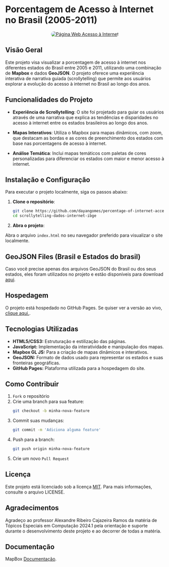 # Porcentagem de Acesso à Internet no Brasil (2005-2011)

<div align="center">
  <a href="https://dayangomes.github.io/scrollytelling-dados-internet-ibge/">
    <img alt="Página Web Acesso à Internet" src="assets/gif/gif_pagina.gif" style="border-radius: 500px;">
  </a>
</div>

## Visão Geral

Este projeto visa visualizar a porcentagem de acesso à internet nos diferentes estados do Brasil entre 2005 e 2011, utilizando uma combinação de **Mapbox** e dados **GeoJSON**. O projeto oferece uma experiência interativa de narrativa guiada (scrollytelling) que permite aos usuários explorar a evolução do acesso à internet no Brasil ao longo dos anos.

## Funcionalidades do Projeto

- **Experiência de Scrollytelling**: O site foi projetado para guiar os usuários através de uma narrativa que explica as tendências e disparidades no acesso à internet entre os estados brasileiros ao longo dos anos.
  
- **Mapas Interativos**: Utiliza o Mapbox para mapas dinâmicos, com zoom, que destacam as bordas e as cores de preenchimento dos estados com base nas porcentagens de acesso à internet. 

- **Análise Temática**: Inclui mapas temáticos com paletas de cores personalizadas para diferenciar os estados com maior e menor acesso à internet.


## Instalação e Configuração

Para executar o projeto localmente, siga os passos abaixo:

1. **Clone o repositório**:
   ```sh
   git clone https://github.com/dayangomes/percentage-of-internet-access.git](https://github.com/dayangomes/scrollytelling-dados-internet-ibge.git)
   cd scrollytelling-dados-internet-ibge

2. **Abra o projeto**:

Abra o arquivo `index.html` no seu navegador preferido para visualizar o site localmente.

## GeoJSON Files (Brasil e Estados do brasil)

Caso você precise apenas dos arquivos GeoJSON do Brasil ou dos seus estados, eles foram utilizados no projeto e estão disponíveis para download [aqui](https://github.com/dayangomes/scrollytelling-dados-internet-ibge/tree/main/geojson).

## Hospedagem
O projeto está hospedado no GitHub Pages. Se quiser ver a versão ao vivo, [clique aqui.](https://dayangomes.github.io/scrollytelling-dados-internet-ibge/).

## Tecnologias Utilizadas

- **HTML5/CSS3:** Estruturação e estilização das páginas.
- **JavaScript:** Implementação da interatividade e manipulação dos mapas.
- **Mapbox GL JS:** Para a criação de mapas dinâmicos e interativos.
- **GeoJSON:** Formato de dados usado para representar os estados e suas fronteiras geográficas.
- **GitHub Pages:** Plataforma utilizada para a hospedagem do site.

## Como Contribuir

1. `Fork` o repositório
2. Crie uma branch para sua feature: 
    ```sh
    git checkout -b minha-nova-feature
3. Commit suas mudanças: 
    ```sh
    git commit -m 'Adiciona alguma feature'

4. Push para a branch: 
    ```sh
    git push origin minha-nova-feature
5. Crie um novo `Pull Request`

## Licença

Este projeto está licenciado sob a licença [MIT](https://choosealicense.com/licenses/mit/). Para mais informações, consulte o arquivo LICENSE.

## Agradecimentos
Agradeço ao professor  Alexandre Ribeiro Cajazeira Ramos da matéria de Tópicos Especiais em Computação 2024.1 pela orientação e suporte durante o desenvolvimento deste projeto e ao decorrer de todas a matéria.

## Documentação

MapBox [Documentação](https://docs.mapbox.com/help/getting-started/).
